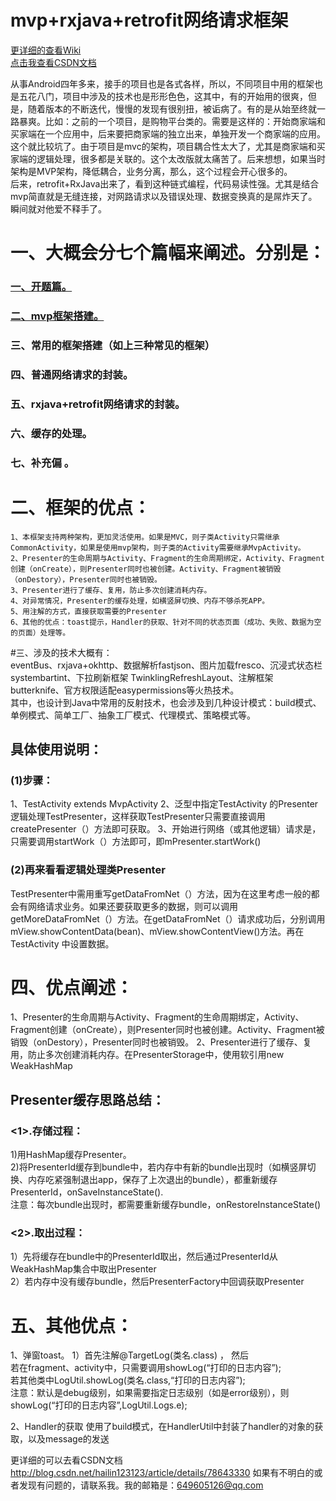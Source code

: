 # mvp+rxjava+retrofit网络请求框架

[更详细的查看Wiki](https://github.com/Alin520/Mvp-Rxjava-Retrofit/wiki/%E7%AC%AC%E4%B8%80%E7%AF%87--%E5%BC%80%E9%A2%98%E7%AF%87-mvp-rxjava-retrofit%E6%9E%B6%E6%9E%84) <br>
[点击我查看CSDN文档](http://blog.csdn.net/hailin123123/article/details/78643330)

从事Android四年多来，接手的项目也是各式各样，所以，不同项目中用的框架也是五花八门，项目中涉及的技术也是形形色色，这其中，有的开始用的很爽，但是，随着版本的不断迭代，慢慢的发现有很别扭，被诟病了。有的是从始至终就一路暴爽。比如：之前的一个项目，是购物平台类的。需要是这样的：开始商家端和买家端在一个应用中，后来要把商家端的独立出来，单独开发一个商家端的应用。这个就比较坑了。由于项目是mvc的架构，项目耦合性太大了，尤其是商家端和买家端的逻辑处理，很多都是关联的。这个太改版就太痛苦了。后来想想，如果当时架构是MVP架构，降低耦合，业务分离，那么，这个过程会开心很多的。<br>
后来，retrofit+RxJava出来了，看到这种链式编程，代码易读性强。尤其是结合mvp简直就是无缝连接，对网路请求以及错误处理、数据变换真的是屌炸天了。瞬间就对他爱不释手了。<br> 
# 一、大概会分七个篇幅来阐述。分别是：
 ###    [一、开题篇。](https://github.com/Alin520/Mvp-Rxjava-Retrofit/wiki/%E7%AC%AC%E4%B8%80%E7%AF%87--%E5%BC%80%E9%A2%98%E7%AF%87-mvp-rxjava-retrofit%E6%9E%B6%E6%9E%84/_edit)
###     [二、mvp框架搭建。](https://github.com/Alin520/Mvp-Rxjava-Retrofit/wiki/%E7%AC%AC%E4%BA%8C%E7%AF%87--MVP%E6%A1%86%E6%9E%B6%E5%AE%8C%E6%88%90)
###     三、常用的框架搭建（如上三种常见的框架）
###     四、普通网络请求的封装。
###     五、rxjava+retrofit网络请求的封装。
###     六、缓存的处理。
###     七、补充偏 。
	
# 二、框架的优点：

	1、本框架支持两种架构，更加灵活使用。如果是MVC，则子类Activity只需继承CommonActivity，如果是使用mvp架构，则子类的Activity需要继承MvpActivity。
	2、Presenter的生命周期与Activity、Fragment的生命周期绑定，Activity、Fragment创建（onCreate），则Presenter同时也被创建。Activity、Fragment被销毁（onDestory），Presenter同时也被销毁。
	3、Presenter进行了缓存、复用，防止多次创建消耗内存。
	4、对异常情况，Presenter的缓存处理，如横竖屏切换、内存不够杀死APP。
	5、用注解的方式，直接获取需要的Presenter
	6、其他的优点：toast提示，Handler的获取、针对不同的状态页面（成功、失败、数据为空的页面）处理等。
	
	
#三、涉及的技术大概有：<br>
eventBus、rxjava+okhttp、数据解析fastjson、图片加载fresco、沉浸式状态栏systembartint、下拉刷新框架   TwinklingRefreshLayout、注解框架butterknife、官方权限适配easypermissions等火热技术。<br>
其中，也设计到Java中常用的反射技术，也会涉及到几种设计模式：build模式、单例模式、简单工厂、抽象工厂模式、代理模式、策略模式等。 

## 具体使用说明：
### (1)步骤：
1、TestActivity extends MvpActivity
2、泛型中指定TestActivity 的Presenter逻辑处理TestPresenter，这样获取TestPresenter只需要直接调用createPresenter（）方法即可获取。
3、开始进行网络（或其他逻辑）请求是，只需要调用startWork（）方法即可，即mPresenter.startWork()

### (2)再来看看逻辑处理类Presenter
TestPresenter中需用重写getDataFromNet（）方法，因为在这里考虑一般的都会有网络请求业务。如果还要获取更多的数据，则可以调用getMoreDataFromNet（）方法。在getDataFromNet（）请求成功后，分别调用 mView.showContentData(bean)、mView.showContentView()方法。再在TestActivity 中设置数据。
	
# 四、优点阐述：
   1、Presenter的生命周期与Activity、Fragment的生命周期绑定，Activity、Fragment创建（onCreate），则Presenter同时也被创建。Activity、Fragment被销毁（onDestory），Presenter同时也被销毁。 
   2、Presenter进行了缓存、复用，防止多次创建消耗内存。在PresenterStorage中，使用软引用new WeakHashMap<br>
   
## Presenter缓存思路总结：
### <1>.存储过程：
   1)用HashMap缓存Presenter。<br>
   2)将PresenterId缓存到bundle中，若内存中有新的bundle出现时（如横竖屏切换、内存吃紧强制退出app，保存了上次退出的bundle），都重新缓存PresenterId，onSaveInstanceState().<br>
注意：每次bundle出现时，都需要重新缓存bundle，onRestoreInstanceState()<br>

### <2>.取出过程：
   1）先将缓存在bundle中的PresenterId取出，然后通过PresenterId从WeakHashMap集合中取出Presenter<br>
   2）若内存中没有缓存bundle，然后PresenterFactory中回调获取Presenter<br>

# 五、其他优点：
1、弹窗toast。
   1）首先注解@TargetLog(类名.class) ， 然后<br>
若在fragment、activity中，只需要调用showLog(“打印的日志内容”);<br>
若其他类中LogUtil.showLog(类名.class,“打印的日志内容”);<br>
注意：默认是debug级别，如果需要指定日志级别（如是error级别），则showLog(“打印的日志内容”,LogUtil.Logs.e);<br>

2、Handler的获取
使用了build模式，在HandlerUtil中封装了handler的对象的获取，以及message的发送<br>

更详细的可以去看CSDN文档 http://blog.csdn.net/hailin123123/article/details/78643330
如果有不明白的或者发现有问题的，请联系我。我的邮箱是：649605126@qq.com
